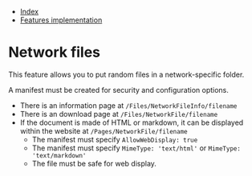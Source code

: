
* [Index](0000-Index.md)
* [Features implementation](5000-Features-implementation.md)




Network files
=================

This feature allows you to put random files in a network-specific folder.

A manifest must be created for security and configuration options.

* There is an information page at `/Files/NetworkFileInfo/filename`
* There is an download page at `/Files/NetworkFile/filename`
* If the document is made of HTML or markdown, it can be displayed within the website at `/Pages/NetworkFile/filename`
    * The manifest must specify `AllowWebDisplay: true`
    * The manifest must specify `MimeType: 'text/html'` or `MimeType: 'text/markdown'`
    * The file must be safe for web display.

